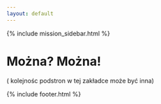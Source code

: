 ```yaml
---
layout: default
---
```


{% include mission_sidebar.html %}

<div class="w3-row w3-padding-64">
    <div class="w3-twothird w3-container">
      <h1 class="w3-text-teal">Można? Można!</h1>
      <p>( kolejnośc podstron w tej zakładce może być inna)</p>
    </div>
  </div>

 {% include footer.html %}
<!-- END MAIN -->
</div>
